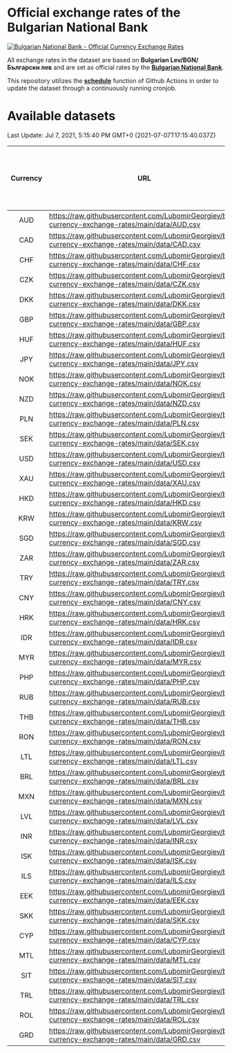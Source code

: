 # Official exchange rates of the Bulgarian National Bank

[![Bulgarian National Bank - Official Currency Exchange Rates](https://github.com/LubomirGeorgiev/bnb-currency-exchange-rates/actions/workflows/update-rates.yml/badge.svg?branch=main)](https://github.com/LubomirGeorgiev/bnb-currency-exchange-rates/actions/workflows/update-rates.yml)

All exchange rates in the dataset are based on **Bulgarian Lev/BGN/Български лев** and are set as official rates by the [**Bulgarian National Bank**](https://www.bnb.bg/Statistics/StExternalSector/StExchangeRates/StERForeignCurrencies/index.htm?toLang=_EN).

This repository utilizes the [**schedule**](https://docs.github.com/en/actions/reference/events-that-trigger-workflows) function of Github Actions in order to update the dataset through a continuously running cronjob.

# Available datasets

<!-- START LINKS (DO NOT EVER FU*ING DELETE THIS COMMENT FOR THE LOVE OF YOUR LIFE!!! IF YOU ARE CURIOS HOW IT WORKS, YOU CAN HAVE A LOOK AT ./src/updateReadme.ts) -->

Last Update: Jul 7, 2021, 5:15:40 PM GMT+0 (2021-07-07T17:15:40.037Z)

| Currency | URL                                                                                             | Number of records | Number of missing days that were filled in |
| :------: | ----------------------------------------------------------------------------------------------- | :---------------: | :----------------------------------------: |
|   AUD    | https://raw.githubusercontent.com/LubomirGeorgiev/bnb-currency-exchange-rates/main/data/AUD.csv |       8189        |                    2528                    |
|   CAD    | https://raw.githubusercontent.com/LubomirGeorgiev/bnb-currency-exchange-rates/main/data/CAD.csv |       8189        |                    2528                    |
|   CHF    | https://raw.githubusercontent.com/LubomirGeorgiev/bnb-currency-exchange-rates/main/data/CHF.csv |       8189        |                    2528                    |
|   CZK    | https://raw.githubusercontent.com/LubomirGeorgiev/bnb-currency-exchange-rates/main/data/CZK.csv |       8189        |                    2528                    |
|   DKK    | https://raw.githubusercontent.com/LubomirGeorgiev/bnb-currency-exchange-rates/main/data/DKK.csv |       8189        |                    2528                    |
|   GBP    | https://raw.githubusercontent.com/LubomirGeorgiev/bnb-currency-exchange-rates/main/data/GBP.csv |       8189        |                    2528                    |
|   HUF    | https://raw.githubusercontent.com/LubomirGeorgiev/bnb-currency-exchange-rates/main/data/HUF.csv |       8189        |                    2528                    |
|   JPY    | https://raw.githubusercontent.com/LubomirGeorgiev/bnb-currency-exchange-rates/main/data/JPY.csv |       8189        |                    2528                    |
|   NOK    | https://raw.githubusercontent.com/LubomirGeorgiev/bnb-currency-exchange-rates/main/data/NOK.csv |       8189        |                    2528                    |
|   NZD    | https://raw.githubusercontent.com/LubomirGeorgiev/bnb-currency-exchange-rates/main/data/NZD.csv |       8189        |                    2528                    |
|   PLN    | https://raw.githubusercontent.com/LubomirGeorgiev/bnb-currency-exchange-rates/main/data/PLN.csv |       8189        |                    2528                    |
|   SEK    | https://raw.githubusercontent.com/LubomirGeorgiev/bnb-currency-exchange-rates/main/data/SEK.csv |       8189        |                    2528                    |
|   USD    | https://raw.githubusercontent.com/LubomirGeorgiev/bnb-currency-exchange-rates/main/data/USD.csv |       8189        |                    2528                    |
|   XAU    | https://raw.githubusercontent.com/LubomirGeorgiev/bnb-currency-exchange-rates/main/data/XAU.csv |       8189        |                    2530                    |
|   HKD    | https://raw.githubusercontent.com/LubomirGeorgiev/bnb-currency-exchange-rates/main/data/HKD.csv |       7887        |                    2437                    |
|   KRW    | https://raw.githubusercontent.com/LubomirGeorgiev/bnb-currency-exchange-rates/main/data/KRW.csv |       7887        |                    2437                    |
|   SGD    | https://raw.githubusercontent.com/LubomirGeorgiev/bnb-currency-exchange-rates/main/data/SGD.csv |       7887        |                    2437                    |
|   ZAR    | https://raw.githubusercontent.com/LubomirGeorgiev/bnb-currency-exchange-rates/main/data/ZAR.csv |       7887        |                    2437                    |
|   TRY    | https://raw.githubusercontent.com/LubomirGeorgiev/bnb-currency-exchange-rates/main/data/TRY.csv |       6369        |                    1967                    |
|   CNY    | https://raw.githubusercontent.com/LubomirGeorgiev/bnb-currency-exchange-rates/main/data/CNY.csv |       6249        |                    1931                    |
|   HRK    | https://raw.githubusercontent.com/LubomirGeorgiev/bnb-currency-exchange-rates/main/data/HRK.csv |       6249        |                    1931                    |
|   IDR    | https://raw.githubusercontent.com/LubomirGeorgiev/bnb-currency-exchange-rates/main/data/IDR.csv |       6249        |                    1931                    |
|   MYR    | https://raw.githubusercontent.com/LubomirGeorgiev/bnb-currency-exchange-rates/main/data/MYR.csv |       6249        |                    1931                    |
|   PHP    | https://raw.githubusercontent.com/LubomirGeorgiev/bnb-currency-exchange-rates/main/data/PHP.csv |       6249        |                    1931                    |
|   RUB    | https://raw.githubusercontent.com/LubomirGeorgiev/bnb-currency-exchange-rates/main/data/RUB.csv |       6249        |                    1931                    |
|   THB    | https://raw.githubusercontent.com/LubomirGeorgiev/bnb-currency-exchange-rates/main/data/THB.csv |       6249        |                    1931                    |
|   RON    | https://raw.githubusercontent.com/LubomirGeorgiev/bnb-currency-exchange-rates/main/data/RON.csv |       6190        |                    1913                    |
|   LTL    | https://raw.githubusercontent.com/LubomirGeorgiev/bnb-currency-exchange-rates/main/data/LTL.csv |       5516        |                    1693                    |
|   BRL    | https://raw.githubusercontent.com/LubomirGeorgiev/bnb-currency-exchange-rates/main/data/BRL.csv |       5279        |                    1634                    |
|   MXN    | https://raw.githubusercontent.com/LubomirGeorgiev/bnb-currency-exchange-rates/main/data/MXN.csv |       5279        |                    1634                    |
|   LVL    | https://raw.githubusercontent.com/LubomirGeorgiev/bnb-currency-exchange-rates/main/data/LVL.csv |       5151        |                    1579                    |
|   INR    | https://raw.githubusercontent.com/LubomirGeorgiev/bnb-currency-exchange-rates/main/data/INR.csv |       4910        |                    1518                    |
|   ISK    | https://raw.githubusercontent.com/LubomirGeorgiev/bnb-currency-exchange-rates/main/data/ISK.csv |       4823        |                    1492                    |
|   ILS    | https://raw.githubusercontent.com/LubomirGeorgiev/bnb-currency-exchange-rates/main/data/ILS.csv |       4187        |                    1300                    |
|   EEK    | https://raw.githubusercontent.com/LubomirGeorgiev/bnb-currency-exchange-rates/main/data/EEK.csv |       3999        |                    1225                    |
|   SKK    | https://raw.githubusercontent.com/LubomirGeorgiev/bnb-currency-exchange-rates/main/data/SKK.csv |       2972        |                    914                     |
|   CYP    | https://raw.githubusercontent.com/LubomirGeorgiev/bnb-currency-exchange-rates/main/data/CYP.csv |       2906        |                    890                     |
|   MTL    | https://raw.githubusercontent.com/LubomirGeorgiev/bnb-currency-exchange-rates/main/data/MTL.csv |       2604        |                    799                     |
|   SIT    | https://raw.githubusercontent.com/LubomirGeorgiev/bnb-currency-exchange-rates/main/data/SIT.csv |       2544        |                    780                     |
|   TRL    | https://raw.githubusercontent.com/LubomirGeorgiev/bnb-currency-exchange-rates/main/data/TRL.csv |       1818        |                    559                     |
|   ROL    | https://raw.githubusercontent.com/LubomirGeorgiev/bnb-currency-exchange-rates/main/data/ROL.csv |       1697        |                    524                     |
|   GRD    | https://raw.githubusercontent.com/LubomirGeorgiev/bnb-currency-exchange-rates/main/data/GRD.csv |        361        |                    109                     |

<!-- END LINKS (DO NOT EVER FU*ING DELETE THIS COMMENT FOR THE LOVE OF YOUR LIFE!!! IF YOU ARE CURIOS HOW IT WORKS, YOU CAN HAVE A LOOK AT ./src/updateReadme.ts) -->
